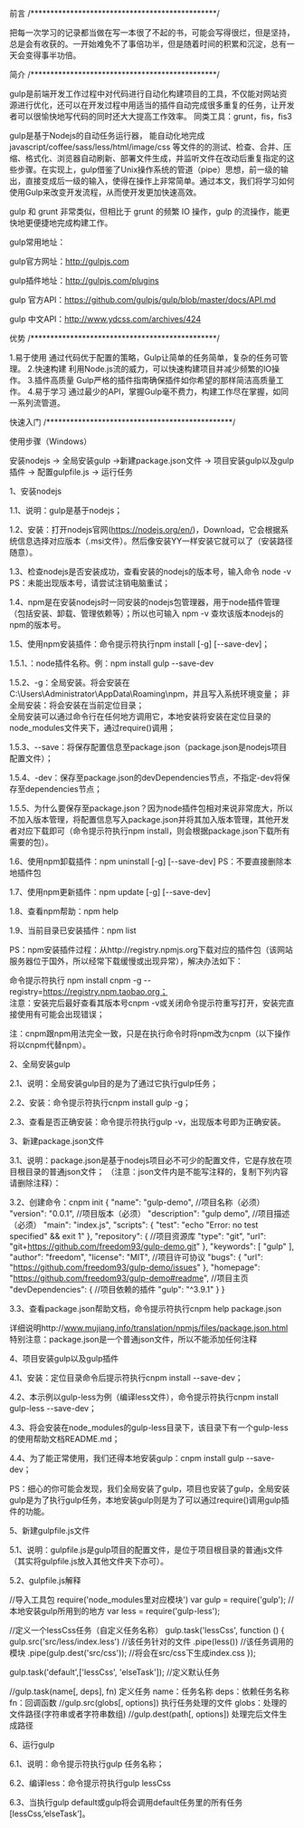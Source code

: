 前言
/***********************************************/

把每一次学习的记录都当做在写一本很了不起的书，可能会写得很烂，但是坚持，总是会有收获的。一开始难免不了事倍功半，但是随着时间的积累和沉淀，总有一天会变得事半功倍。


简介
/***********************************************/

gulp是前端开发工作过程中对代码进行自动化构建项目的工具，不仅能对网站资源进行优化，还可以在开发过程中用适当的插件自动完成很多重复的任务，让开发者可以很愉快地写代码的同时还大大提高工作效率。
同类工具：grunt，fis，fis3

gulp是基于Nodejs的自动任务运行器， 能自动化地完成 javascript/coffee/sass/less/html/image/css 等文件的的测试、检查、合并、压缩、格式化、浏览器自动刷新、部署文件生成，并监听文件在改动后重复指定的这些步骤。在实现上，gulp借鉴了Unix操作系统的管道（pipe）思想，前一级的输出，直接变成后一级的输入，使得在操作上非常简单。通过本文，我们将学习如何使用Gulp来改变开发流程，从而使开发更加快速高效。

gulp 和 grunt 非常类似，但相比于 grunt 的频繁 IO 操作，gulp 的流操作，能更快地更便捷地完成构建工作。

gulp常用地址：

gulp官方网址：http://gulpjs.com

gulp插件地址：http://gulpjs.com/plugins

gulp 官方API：https://github.com/gulpjs/gulp/blob/master/docs/API.md

gulp 中文API：http://www.ydcss.com/archives/424


优势
/***********************************************/

1.易于使用
通过代码优于配置的策略，Gulp让简单的任务简单，复杂的任务可管理。
2.快速构建
利用Node.js流的威力，可以快速构建项目并减少频繁的IO操作。
3.插件高质量
Gulp严格的插件指南确保插件如你希望的那样简洁高质量工作。
4.易于学习
通过最少的API，掌握Gulp毫不费力，构建工作尽在掌握，如同一系列流管道。


快速入门
/***********************************************/

使用步骤（Windows）

安装nodejs -> 全局安装gulp ->新建package.json文件 -> 项目安装gulp以及gulp插件 -> 配置gulpfile.js -> 运行任务

1、安装nodejs

1.1、说明：gulp是基于nodejs；

1.2、安装：打开nodejs官网(https://nodejs.org/en/)，Download，它会根据系统信息选择对应版本（.msi文件）。然后像安装YY一样安装它就可以了（安装路径随意）。

1.3、检查nodejs是否安装成功，查看安装的nodejs的版本号，输入命令 node -v
PS：未能出现版本号，请尝试注销电脑重试；

1.4、npm是在安装nodejs时一同安装的nodejs包管理器，用于node插件管理（包括安装、卸载、管理依赖等）；所以也可输入 npm -v
查坎该版本nodejs的npm的版本号。

1.5、使用npm安装插件：命令提示符执行npm install <name> [-g] [--save-dev]；

1.5.1、<name>：node插件名称。例：npm install gulp --save-dev

1.5.2、-g：全局安装。将会安装在C:\Users\Administrator\AppData\Roaming\npm，并且写入系统环境变量； 
非全局安装：将会安装在当前定位目录；  
全局安装可以通过命令行在任何地方调用它，本地安装将安装在定位目录的node_modules文件夹下，通过require()调用；

1.5.3、--save：将保存配置信息至package.json（package.json是nodejs项目配置文件）；

1.5.4、-dev：保存至package.json的devDependencies节点，不指定-dev将保存至dependencies节点；

1.5.5、为什么要保存至package.json？因为node插件包相对来说非常庞大，所以不加入版本管理，将配置信息写入package.json并将其加入版本管理，其他开发者对应下载即可（命令提示符执行npm install，则会根据package.json下载所有需要的包）。

1.6、使用npm卸载插件：npm uninstall <name> [-g] [--save-dev]  PS：不要直接删除本地插件包

1.7、使用npm更新插件：npm update <name> [-g] [--save-dev]

1.8、查看npm帮助：npm help

1.9、当前目录已安装插件：npm list

PS：npm安装插件过程：从http://registry.npmjs.org下载对应的插件包（该网站服务器位于国外，所以经常下载缓慢或出现异常），解决办法如下：

命令提示符执行 npm install cnpm -g --registry=https://registry.npm.taobao.org；  
注意：安装完后最好查看其版本号cnpm -v或关闭命令提示符重写打开，安装完直接使用有可能会出现错误；

注：cnpm跟npm用法完全一致，只是在执行命令时将npm改为cnpm（以下操作将以cnpm代替npm）。


2、全局安装gulp 

2.1、说明：全局安装gulp目的是为了通过它执行gulp任务；

2.2、安装：命令提示符执行cnpm install gulp -g；

2.3、查看是否正确安装：命令提示符执行gulp -v，出现版本号即为正确安装。


3、新建package.json文件

3.1、说明：package.json是基于nodejs项目必不可少的配置文件，它是存放在项目根目录的普通json文件；
（注意：json文件内是不能写注释的，复制下列内容请删除注释）：

3.2、创建命令：cnpm init
{
  "name": "gulp-demo",  //项目名称（必须）
  "version": "0.0.1", //项目版本（必须）
  "description": "gulp demo", //项目描述（必须）
  "main": "index.js",
  "scripts": {
    "test": "echo \"Error: no test specified\" && exit 1"
  },
  "repository": {  //项目资源库
    "type": "git",
    "url": "git+https://github.com/freedom93/gulp-demo.git"
  },
  "keywords": [
    "gulp"
  ],
  "author": "freedom",
  "license": "MIT",  //项目许可协议
  "bugs": {
    "url": "https://github.com/freedom93/gulp-demo/issues"
  },
  "homepage": "https://github.com/freedom93/gulp-demo#readme",  //项目主页
  "devDependencies": {    //项目依赖的插件
    "gulp": "^3.9.1"
  }
}

3.3、查看package.json帮助文档，命令提示符执行cnpm help package.json

详细说明http://www.mujiang.info/translation/npmjs/files/package.json.html
特别注意：package.json是一个普通json文件，所以不能添加任何注释


4、项目安装gulp以及gulp插件

4.1、安装：定位目录命令后提示符执行cnpm install --save-dev；

4.2、本示例以gulp-less为例（编译less文件），命令提示符执行cnpm install gulp-less --save-dev；

4.3、将会安装在node_modules的gulp-less目录下，该目录下有一个gulp-less的使用帮助文档README.md；

4.4、为了能正常使用，我们还得本地安装gulp：cnpm install gulp --save-dev；

PS：细心的你可能会发现，我们全局安装了gulp，项目也安装了gulp，全局安装gulp是为了执行gulp任务，本地安装gulp则是为了可以通过require()调用gulp插件的功能。

5、新建gulpfile.js文件

5.1、说明：gulpfile.js是gulp项目的配置文件，是位于项目根目录的普通js文件（其实将gulpfile.js放入其他文件夹下亦可）。

5.2、gulpfile.js解释

//导入工具包 require('node_modules里对应模块')
var gulp = require('gulp'); //本地安装gulp所用到的地方
var less = require('gulp-less');
 
//定义一个lessCss任务（自定义任务名称）
gulp.task('lessCss', function () {
    gulp.src('src/less/index.less') //该任务针对的文件
        .pipe(less()) //该任务调用的模块
        .pipe(gulp.dest('src/css')); //将会在src/css下生成index.css
});
 
gulp.task('default',['lessCss', 'elseTask']); //定义默认任务
 
//gulp.task(name[, deps], fn) 定义任务  name：任务名称 deps：依赖任务名称 fn：回调函数
//gulp.src(globs[, options]) 执行任务处理的文件  globs：处理的文件路径(字符串或者字符串数组) 
//gulp.dest(path[, options]) 处理完后文件生成路径

6、运行gulp

6.1、说明：命令提示符执行gulp 任务名称；

6.2、编译less：命令提示符执行gulp lessCss

6.3、当执行gulp default或gulp将会调用default任务里的所有任务[lessCss,’elseTask’]。